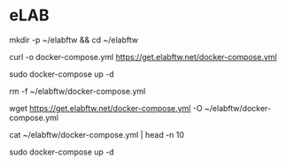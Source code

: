 # eLAB

mkdir -p ~/elabftw && cd ~/elabftw

curl -o docker-compose.yml https://get.elabftw.net/docker-compose.yml

sudo docker-compose up -d



rm -f ~/elabftw/docker-compose.yml

wget https://get.elabftw.net/docker-compose.yml -O ~/elabftw/docker-compose.yml

cat ~/elabftw/docker-compose.yml | head -n 10

sudo docker-compose up -d
